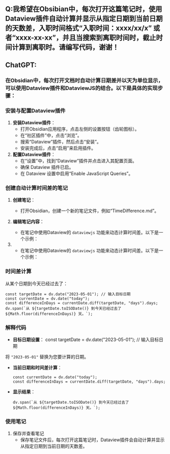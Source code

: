 ## Q:我希望在Obsibian中，每次打开这篇笔记时，使用Dataview插件自动计算并显示从指定日期到当前日期的天数差，入职时间格式“入职时间：xxxx/xx/x” 或者“xxxx-xx-xx”，并且当搜索到离职时间时，截止时间计算到离职时。请编写代码，谢谢！

## ChatGPT:
### 在Obsidian中，每次打开文档时自动计算日期差并以天为单位显示，可以使用Dataview插件和DataviewJS的结合。以下是具体的实现步骤：

### 安装与配置Dataview插件

1. **安装Dataview插件**：
   - 打开Obsidian应用程序，点击左侧的设置按钮（齿轮图标）。
   - 在“社区插件”中，点击“浏览”。
   - 搜索“Dataview”插件，然后点击“安装”。
   - 安装完成后，点击“启用”来启用插件。
2. **配置Dataview插件**：
   - 在“设置”中，找到“Dataview”插件并点击进入其配置页面。
   - 确保 Dataview 插件已启。
   - 在 Dataview 设置中启用“Enable JavaScript Queries”。

### 创建自动计算时间差的笔记

1. **创建笔记**：
   - 打开Obsidian，创建一个新的笔记文件，例如“TimeDifference.md”。
2. **编辑笔记内容**：
   - 在笔记中使用Dataview的 `dataviewjs` 功能来动态计算时间差。以下是一个示例：

1. - 在笔记中使用Dataview的 `dataviewjs` 功能来动态计算时间差。以下是一个示例：


### 时间差计算

从某个日期到今天已经过去了：

```dataviewjs
const targetDate = dv.date("2023-05-01"); // 输入目标日期
const currentDate = dv.date("today");
const differenceInDays = currentDate.diff(targetDate, "days").days;
dv.span(`从 ${targetDate.toISODate()} 到今天已经过去了 ${Math.floor(differenceInDays)} 天。`);
```

### 解释代码

- **目标日期设置**：
  const targetDate = dv.date("2023-05-01"); // 输入目标日期
  

将 `"2023-05-01"` 替换为您要计算的日期。

- **当前日期和时间差计算**：

  ```
  const currentDate = dv.date("today");
  const differenceInDays = currentDate.diff(targetDate, "days").days;
  ```

- **显示结果**：

  ```
  dv.span(`从 ${targetDate.toISODate()} 到今天已经过去了 ${Math.floor(differenceInDays)} 天。`);
  ```

### 使用笔记

1. 保存并查看笔记
   - 保存笔记文件后，每次打开这篇笔记时，Dataview插件会自动计算并显示从指定日期到当前日期的天数差。
